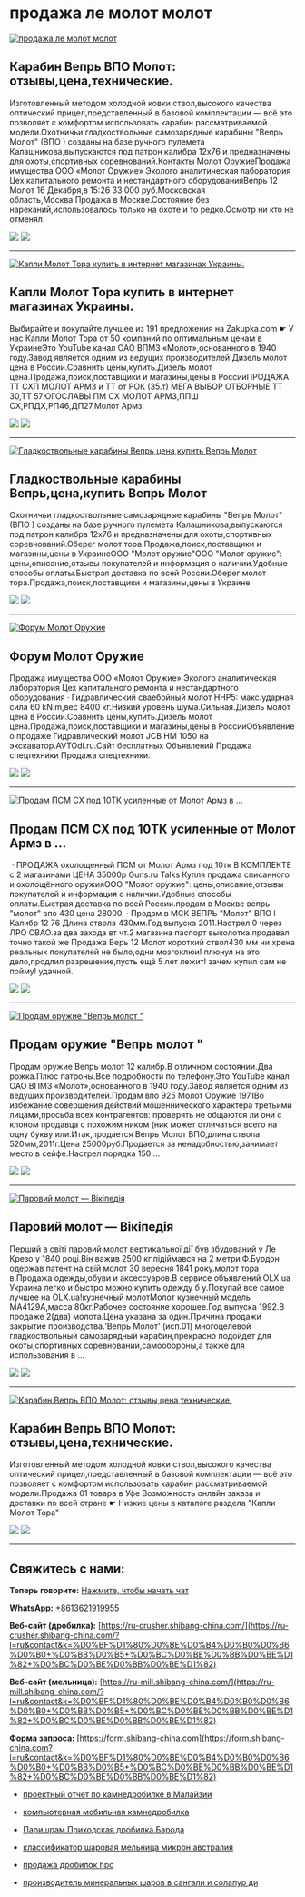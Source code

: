 # продажа ле молот молот

<a href="https://swt.shibang-china.com/?l=ru&img&k=%D0%BF%D1%80%D0%BE%D0%B4%D0%B0%D0%B6%D0%B0+%D0%BB%D0%B5+%D0%BC%D0%BE%D0%BB%D0%BE%D1%82+%D0%BC%D0%BE%D0%BB%D0%BE%D1%82" target="_blank">![продажа ле молот молот](http://static.shibang-china.com/all-800x300/1491.jpg)</a>

## Карабин Вепрь ВПО Молот: отзывы,цена,технические.
Изготовленный методом холодной ковки ствол,высокого качества оптический прицел,представленный в базовой комплектации — всё это позволяет с комфортом использовать карабин рассматриваемой модели.Охотничьи гладкоствольные самозарядные карабины &quot;Вепрь Молот&quot; (ВПО ) созданы на базе ручного пулемета Калашникова,выпускаются под патрон калибра 12х76 и предназначены для охоты,спортивных соревнований.Контакты Молот ОружиеПродажа имущества ООО &#171;Молот Оружие&#187; Эколого аналитическая лаборатория Цех капитального ремонта и нестандартного оборудованияВепрь 12 Молот 16 Декабря,в 15:26 33 000 руб.Московская область,Москва.Продажа в Москве.Состояние без нареканий,использовалось только на охоте и то редко.Осмотр ни кто не отменял.


<a href="https://whatsapp.shibangsoft.com/WhatsApp.php" target="_blank" title="WhatsApp">![](http://static.shibang-china.com/icon/whatsapp.png)</a> <a href="https://swt.shibang-china.com/?l=ru&icon&k=%D0%BF%D1%80%D0%BE%D0%B4%D0%B0%D0%B6%D0%B0+%D0%BB%D0%B5+%D0%BC%D0%BE%D0%BB%D0%BE%D1%82+%D0%BC%D0%BE%D0%BB%D0%BE%D1%82" target="_blank">![](http://static.shibang-china.com/icon/chat-ru.png)</a>

---

<a href="https://swt.shibang-china.com/?l=ru&img&k=%D0%BF%D1%80%D0%BE%D0%B4%D0%B0%D0%B6%D0%B0+%D0%BB%D0%B5+%D0%BC%D0%BE%D0%BB%D0%BE%D1%82+%D0%BC%D0%BE%D0%BB%D0%BE%D1%82" target="_blank">![Капли Молот Тора купить в интернет магазинах Украины.](http://static.shibang-china.com/all-800x300/95.jpg)</a>

## Капли Молот Тора купить в интернет магазинах Украины.
Выбирайте и покупайте лучшее из 191 предложения на Zakupka.com ☛ У нас Капли Молот Тора от 50 компаний по оптимальным ценам в УкраинеЭто YouTube канал ОАО ВПМЗ &#171;Молот&#187;,основанного в 1940 году.Завод является одним из ведущих производителей.Дизель молот цена в России.Сравнить цены,купить.Дизель молот цена.Продажа,поиск,поставщики и магазины,цены в РоссииПРОДАЖА ТТ СХП МОЛОТ АРМЗ и ТТ от РОК (35.т) МЕГА ВЫБОР ОТБОРНЫЕ ТТ 30,ТТ 57ЮГОСЛАВЫ ПМ СХ МОЛОТ АРМЗ,ППШ СХ,РПДХ,РП46,ДП27,Молот Армз.


<a href="https://whatsapp.shibangsoft.com/WhatsApp.php" target="_blank" title="WhatsApp">![](http://static.shibang-china.com/icon/whatsapp.png)</a> <a href="https://swt.shibang-china.com/?l=ru&icon&k=%D0%BF%D1%80%D0%BE%D0%B4%D0%B0%D0%B6%D0%B0+%D0%BB%D0%B5+%D0%BC%D0%BE%D0%BB%D0%BE%D1%82+%D0%BC%D0%BE%D0%BB%D0%BE%D1%82" target="_blank">![](http://static.shibang-china.com/icon/chat-ru.png)</a>

---

<a href="https://swt.shibang-china.com/?l=ru&img&k=%D0%BF%D1%80%D0%BE%D0%B4%D0%B0%D0%B6%D0%B0+%D0%BB%D0%B5+%D0%BC%D0%BE%D0%BB%D0%BE%D1%82+%D0%BC%D0%BE%D0%BB%D0%BE%D1%82" target="_blank">![Гладкоствольные карабины Вепрь,цена,купить Вепрь Молот](http://static.shibang-china.com/all-800x300/662.jpg)</a>

## Гладкоствольные карабины Вепрь,цена,купить Вепрь Молот
Охотничьи гладкоствольные самозарядные карабины &quot;Вепрь Молот&quot; (ВПО ) созданы на базе ручного пулемета Калашникова,выпускаются под патрон калибра 12х76 и предназначены для охоты,спортивных соревнований.Оберег молот тора.Продажа,поиск,поставщики и магазины,цены в УкраинеООО &quot;Молот оружие&quot;ООО &quot;Молот оружие&quot;: цены,описание,отзывы покупателей и информация о наличии.Удобные способы оплаты.Быстрая доставка по всей России.Оберег молот тора.Продажа,поиск,поставщики и магазины,цены в Украине


<a href="https://whatsapp.shibangsoft.com/WhatsApp.php" target="_blank" title="WhatsApp">![](http://static.shibang-china.com/icon/whatsapp.png)</a> <a href="https://swt.shibang-china.com/?l=ru&icon&k=%D0%BF%D1%80%D0%BE%D0%B4%D0%B0%D0%B6%D0%B0+%D0%BB%D0%B5+%D0%BC%D0%BE%D0%BB%D0%BE%D1%82+%D0%BC%D0%BE%D0%BB%D0%BE%D1%82" target="_blank">![](http://static.shibang-china.com/icon/chat-ru.png)</a>

---

<a href="https://swt.shibang-china.com/?l=ru&img&k=%D0%BF%D1%80%D0%BE%D0%B4%D0%B0%D0%B6%D0%B0+%D0%BB%D0%B5+%D0%BC%D0%BE%D0%BB%D0%BE%D1%82+%D0%BC%D0%BE%D0%BB%D0%BE%D1%82" target="_blank">![Форум Молот Оружие](http://static.shibang-china.com/all-800x300/399.jpg)</a>

## Форум Молот Оружие
Продажа имущества ООО &#171;Молот Оружие&#187; Эколого аналитическая лаборатория Цех капитального ремонта и нестандартного оборудования&nbsp;&#0183;&#32;Гидравлический сваебойный молот HHP5: макс.ударная сила 60 kN.m,вес 8400 кг.Низкий уровень шума.Сильная.Дизель молот цена в России.Сравнить цены,купить.Дизель молот цена.Продажа,поиск,поставщики и магазины,цены в РоссииОбъявление о продаже Гидравлический молот JCB HM 1050 на экскаватор.AVTOdi.ru.Сайт бесплатных Объявлений Продажа спецтехники Продажа спецтехники.


<a href="https://whatsapp.shibangsoft.com/WhatsApp.php" target="_blank" title="WhatsApp">![](http://static.shibang-china.com/icon/whatsapp.png)</a> <a href="https://swt.shibang-china.com/?l=ru&icon&k=%D0%BF%D1%80%D0%BE%D0%B4%D0%B0%D0%B6%D0%B0+%D0%BB%D0%B5+%D0%BC%D0%BE%D0%BB%D0%BE%D1%82+%D0%BC%D0%BE%D0%BB%D0%BE%D1%82" target="_blank">![](http://static.shibang-china.com/icon/chat-ru.png)</a>

---

<a href="https://swt.shibang-china.com/?l=ru&img&k=%D0%BF%D1%80%D0%BE%D0%B4%D0%B0%D0%B6%D0%B0+%D0%BB%D0%B5+%D0%BC%D0%BE%D0%BB%D0%BE%D1%82+%D0%BC%D0%BE%D0%BB%D0%BE%D1%82" target="_blank">![Продам ПСМ СХ под 10ТК усиленные от Молот Армз в …](http://static.shibang-china.com/all-800x300/306.jpg)</a>

## Продам ПСМ СХ под 10ТК усиленные от Молот Армз в …
&nbsp;&#0183;&#32;ПРОДАЖА охолощенный ПСМ от Молот Армз под 10тк В КОМПЛЕКТЕ с 2 магазинами ЦЕНА 35000р Guns.ru Talks Купля продажа списанного и охолощённого оружияООО &quot;Молот оружие&quot;: цены,описание,отзывы покупателей и информация о наличии.Удобные способы оплаты.Быстрая доставка по всей России.продам в Москве вепрь &quot;молот&quot; впо 430 цена 28000.&nbsp;&#0183;&#32;Продам в МСК ВЕПРЬ &quot;Молот&quot; ВПО l Калибр 12 76 Длина ствола 430мм.Год выпуска 2011.Настрел 0 через ЛРО СВАО.за два захода вт чт.2 магазина паспорт выколотка.продавал точно такой же Продажа Верь 12 Молот короткий ствол430 мм ни хрена реальных покупателей не было,одни мозгоклюи! плюнул на это дело,продлил разрешение,пусть ещё 5 лет лежит! зачем купил сам не пойму! удачной.


<a href="https://whatsapp.shibangsoft.com/WhatsApp.php" target="_blank" title="WhatsApp">![](http://static.shibang-china.com/icon/whatsapp.png)</a> <a href="https://swt.shibang-china.com/?l=ru&icon&k=%D0%BF%D1%80%D0%BE%D0%B4%D0%B0%D0%B6%D0%B0+%D0%BB%D0%B5+%D0%BC%D0%BE%D0%BB%D0%BE%D1%82+%D0%BC%D0%BE%D0%BB%D0%BE%D1%82" target="_blank">![](http://static.shibang-china.com/icon/chat-ru.png)</a>

---

<a href="https://swt.shibang-china.com/?l=ru&img&k=%D0%BF%D1%80%D0%BE%D0%B4%D0%B0%D0%B6%D0%B0+%D0%BB%D0%B5+%D0%BC%D0%BE%D0%BB%D0%BE%D1%82+%D0%BC%D0%BE%D0%BB%D0%BE%D1%82" target="_blank">![Продам оружие &quot;Вепрь молот &quot;](http://static.shibang-china.com/all-800x300/25.jpg)</a>

## Продам оружие &quot;Вепрь молот &quot;
Продам оружие Вепрь молот 12 калибр.В отличном состоянии.Два рожка.Плюс патроны.Все подробности по телефону.Это YouTube канал ОАО ВПМЗ &#171;Молот&#187;,основанного в 1940 году.Завод является одним из ведущих производителей.Продам впо 925 Молот Оружие 1971Во избежание совершения действий мошеннического характера третьими лицами,просьба всех контрагентов: проверять не общаются ли они с клоном продавца с похожим ником (ник может отличаться всего на одну букву или.Итак,продается Вепрь Молот ВПО,длина ствола 520мм,2011г.Цена 25000руб.Продается за ненадобностью,занимает место в сейфе.Настрел порядка 150 …


<a href="https://whatsapp.shibangsoft.com/WhatsApp.php" target="_blank" title="WhatsApp">![](http://static.shibang-china.com/icon/whatsapp.png)</a> <a href="https://swt.shibang-china.com/?l=ru&icon&k=%D0%BF%D1%80%D0%BE%D0%B4%D0%B0%D0%B6%D0%B0+%D0%BB%D0%B5+%D0%BC%D0%BE%D0%BB%D0%BE%D1%82+%D0%BC%D0%BE%D0%BB%D0%BE%D1%82" target="_blank">![](http://static.shibang-china.com/icon/chat-ru.png)</a>

---

<a href="https://swt.shibang-china.com/?l=ru&img&k=%D0%BF%D1%80%D0%BE%D0%B4%D0%B0%D0%B6%D0%B0+%D0%BB%D0%B5+%D0%BC%D0%BE%D0%BB%D0%BE%D1%82+%D0%BC%D0%BE%D0%BB%D0%BE%D1%82" target="_blank">![Паровий молот — Вікіпедія](http://static.shibang-china.com/all-800x300/337.jpg)</a>

## Паровий молот — Вікіпедія
Перший в світі паровий молот вертикальної дії був збудований у Ле Крезо у 1840 році.Він важив 2500 кг,підіймався на 2 метри.Ф.Бурдон одержав патент на свій молот 30 вересня 1841 року.молот тора в.Продажа одежды,обуви и аксессуаров.В сервисе объявлений OLX.ua Украина легко и быстро можно купить одежду б у.Покупай все самое лучшее на OLX.ua!кузнечный молотМолот кузнечный модель МА4129А,масса 80кг.Рабочее состояние хорошее.Год выпуска 1992.В продаже 2(два) молота.Цена указана за один.Причина продажи закрытие производства.‘Вепрь Молот' (исп.01) многоцелевой гладкоствольный самозарядный карабин,прекрасно подойдет для охоты,спортивных соревнований,самообороны,а также для использования в …


<a href="https://whatsapp.shibangsoft.com/WhatsApp.php" target="_blank" title="WhatsApp">![](http://static.shibang-china.com/icon/whatsapp.png)</a> <a href="https://swt.shibang-china.com/?l=ru&icon&k=%D0%BF%D1%80%D0%BE%D0%B4%D0%B0%D0%B6%D0%B0+%D0%BB%D0%B5+%D0%BC%D0%BE%D0%BB%D0%BE%D1%82+%D0%BC%D0%BE%D0%BB%D0%BE%D1%82" target="_blank">![](http://static.shibang-china.com/icon/chat-ru.png)</a>

---

<a href="https://swt.shibang-china.com/?l=ru&img&k=%D0%BF%D1%80%D0%BE%D0%B4%D0%B0%D0%B6%D0%B0+%D0%BB%D0%B5+%D0%BC%D0%BE%D0%BB%D0%BE%D1%82+%D0%BC%D0%BE%D0%BB%D0%BE%D1%82" target="_blank">![Карабин Вепрь ВПО Молот: отзывы,цена,технические.](http://static.shibang-china.com/all-800x300/893.jpg)</a>

## Карабин Вепрь ВПО Молот: отзывы,цена,технические.
Изготовленный методом холодной ковки ствол,высокого качества оптический прицел,представленный в базовой комплектации — всё это позволяет с комфортом использовать карабин рассматриваемой модели.Продажа 61 товара в Уфе Возможность онлайн заказа и доставки по всей стране ☛ Низкие цены в каталоге раздела &quot;Капли Молот Тора&quot;

<a href="https://whatsapp.shibangsoft.com/WhatsApp.php" target="_blank" title="WhatsApp">![](http://static.shibang-china.com/icon/whatsapp.png)</a> <a href="https://swt.shibang-china.com/?l=ru&icon&k=%D0%BF%D1%80%D0%BE%D0%B4%D0%B0%D0%B6%D0%B0+%D0%BB%D0%B5+%D0%BC%D0%BE%D0%BB%D0%BE%D1%82+%D0%BC%D0%BE%D0%BB%D0%BE%D1%82" target="_blank">![](http://static.shibang-china.com/icon/chat-ru.png)</a>

---
## Свяжитесь с нами:

**Теперь говорите:** [Нажмите, чтобы начать чат](https://swt.shibang-china.com?l=ru&contact&k=%D0%BF%D1%80%D0%BE%D0%B4%D0%B0%D0%B6%D0%B0+%D0%BB%D0%B5+%D0%BC%D0%BE%D0%BB%D0%BE%D1%82+%D0%BC%D0%BE%D0%BB%D0%BE%D1%82)

**WhatsApp:**  [+8613621919955](https://whatsapp.shibangsoft.com/WhatsApp.php)

**Веб-сайт (дробилка):** [https://ru-crusher.shibang-china.com/](https://ru-crusher.shibang-china.com/?l=ru&contact&k=%D0%BF%D1%80%D0%BE%D0%B4%D0%B0%D0%B6%D0%B0+%D0%BB%D0%B5+%D0%BC%D0%BE%D0%BB%D0%BE%D1%82+%D0%BC%D0%BE%D0%BB%D0%BE%D1%82)

**Веб-сайт (мельница):** [https://ru-mill.shibang-china.com/](https://ru-mill.shibang-china.com/?l=ru&contact&k=%D0%BF%D1%80%D0%BE%D0%B4%D0%B0%D0%B6%D0%B0+%D0%BB%D0%B5+%D0%BC%D0%BE%D0%BB%D0%BE%D1%82+%D0%BC%D0%BE%D0%BB%D0%BE%D1%82)

**Форма запроса:** [https://form.shibang-china.com](https://form.shibang-china.com?l=ru&contact&k=%D0%BF%D1%80%D0%BE%D0%B4%D0%B0%D0%B6%D0%B0+%D0%BB%D0%B5+%D0%BC%D0%BE%D0%BB%D0%BE%D1%82+%D0%BC%D0%BE%D0%BB%D0%BE%D1%82)

* [проектный отчет по камнедробилке в Малайзии](../135/%D0%BF%D1%80%D0%BE%D0%B5%D0%BA%D1%82%D0%BD%D1%8B%D0%B9%20%D0%BE%D1%82%D1%87%D0%B5%D1%82%20%D0%BF%D0%BE%20%D0%BA%D0%B0%D0%BC%D0%BD%D0%B5%D0%B4%D1%80%D0%BE%D0%B1%D0%B8%D0%BB%D0%BA%D0%B5%20%D0%B2%20%D0%9C%D0%B0%D0%BB%D0%B0%D0%B9%D0%B7%D0%B8%D0%B8.md)

* [компьютерная мобильная камнедробилка](../135/%D0%BA%D0%BE%D0%BC%D0%BF%D1%8C%D1%8E%D1%82%D0%B5%D1%80%D0%BD%D0%B0%D1%8F%20%D0%BC%D0%BE%D0%B1%D0%B8%D0%BB%D1%8C%D0%BD%D0%B0%D1%8F%20%D0%BA%D0%B0%D0%BC%D0%BD%D0%B5%D0%B4%D1%80%D0%BE%D0%B1%D0%B8%D0%BB%D0%BA%D0%B0.md)

* [Паришрам Приходская дробилка Барода](../132/%D0%9F%D0%B0%D1%80%D0%B8%D1%88%D1%80%D0%B0%D0%BC%20%D0%9F%D1%80%D0%B8%D1%85%D0%BE%D0%B4%D1%81%D0%BA%D0%B0%D1%8F%20%D0%B4%D1%80%D0%BE%D0%B1%D0%B8%D0%BB%D0%BA%D0%B0%20%D0%91%D0%B0%D1%80%D0%BE%D0%B4%D0%B0.md)

* [классификатор шаровая мельница микрон австралия](../131/%D0%BA%D0%BB%D0%B0%D1%81%D1%81%D0%B8%D1%84%D0%B8%D0%BA%D0%B0%D1%82%D0%BE%D1%80%20%D1%88%D0%B0%D1%80%D0%BE%D0%B2%D0%B0%D1%8F%20%D0%BC%D0%B5%D0%BB%D1%8C%D0%BD%D0%B8%D1%86%D0%B0%20%D0%BC%D0%B8%D0%BA%D1%80%D0%BE%D0%BD%20%D0%B0%D0%B2%D1%81%D1%82%D1%80%D0%B0%D0%BB%D0%B8%D1%8F.md)

* [продажа дробилок hpc](../135/%D0%BF%D1%80%D0%BE%D0%B4%D0%B0%D0%B6%D0%B0%20%D0%B4%D1%80%D0%BE%D0%B1%D0%B8%D0%BB%D0%BE%D0%BA%20hpc.md)

* [производитель минеральных шаров в сангали и солапур ди](../134/%D0%BF%D1%80%D0%BE%D0%B8%D0%B7%D0%B2%D0%BE%D0%B4%D0%B8%D1%82%D0%B5%D0%BB%D1%8C%20%D0%BC%D0%B8%D0%BD%D0%B5%D1%80%D0%B0%D0%BB%D1%8C%D0%BD%D1%8B%D1%85%20%D1%88%D0%B0%D1%80%D0%BE%D0%B2%20%D0%B2%20%D1%81%D0%B0%D0%BD%D0%B3%D0%B0%D0%BB%D0%B8%20%D0%B8%20%D1%81%D0%BE%D0%BB%D0%B0%D0%BF%D1%83%D1%80%20%D0%B4%D0%B8.md)